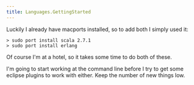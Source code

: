 ```yaml
---
title: Languages.GettingStarted
---
```

Luckily I already have macports installed, so to add both I simply used it:
```
> sudo port install scala 2.7.1
> sudo port install erlang
```

Of course I'm at a hotel, so it takes some time to do both of these.

I'm going to start working at the command line before I try to get some eclipse plugins to work with either. Keep the number of new things low.

